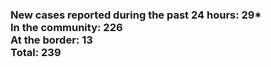 ### New cases reported during the past 24 hours: 29*<br/>In the community: 226<br/>At the border: 13<br/>Total: 239